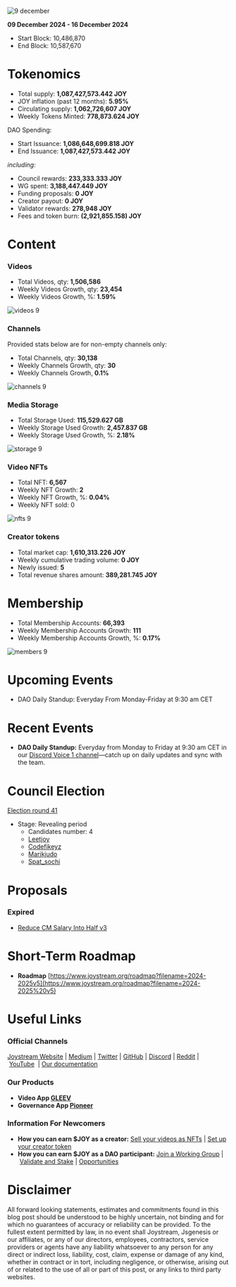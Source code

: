 ![9 december](https://github.com/user-attachments/assets/08b4693f-882b-4338-b5b9-cfff9e1bac63)

**09 December 2024 - 16 December 2024**

- Start Block: 10,486,870
- End Block: 10,587,670

# Tokenomics

- Total supply: **1,087,427,573.442 JOY**
- JOY inflation (past 12 months): **5.95%**
- Circulating supply: **1,062,726,607 JOY**
- Weekly Tokens Minted: **778,873.624 JOY**

DAO Spending:

- Start Issuance: **1,086,648,699.818 JOY**
- End Issuance: **1,087,427,573.442 JOY**

*including:*

- Council rewards: **233,333.333 JOY**
- WG spent: **3,188,447.449 JOY**
- Funding proposals: **0 JOY**
- Creator payout: **0 JOY**
- Validator rewards: **278,948 JOY**
- Fees and token burn: **(2,921,855.158) JOY**

# **Content**

### Videos

- Total Videos, qty: **1,506,586**
- Weekly Videos Growth, qty: **23,454**
- Weekly Videos Growth, %: **1.59%**

![videos 9](https://github.com/user-attachments/assets/6e71b827-9a12-48aa-9404-5deed4ede7af)

### Channels

Provided stats below are for non-empty channels only:

- Total Channels, qty: **30,138**
- Weekly Channels Growth, qty: **30**
- Weekly Channels Growth, **0.1%**

![channels 9](https://github.com/user-attachments/assets/1c352106-f2ac-482b-a109-6fc957b2d2f6)

### Media Storage

- Total Storage Used: **115,529.627 GB**
- Weekly Storage Used Growth: **2,457.837 GB**
- Weekly Storage Used Growth, %: **2.18%**

![storage 9](https://github.com/user-attachments/assets/70afa492-6121-49f8-b751-8b5355648b52)

### Video NFTs

- Total NFT: **6,567**
- Weekly NFT Growth: **2**
- Weekly NFT Growth, %: **0.04%**
- Weekly NFT sold: 0

![nfts 9](https://github.com/user-attachments/assets/8d8d00f0-a9ae-4ae2-a0bf-ce82a4cfe22f)

### Creator tokens

- Total market cap: **1,610,313.226 JOY**
- Weekly cumulative trading volume: **0 JOY**
- Newly issued: **5**
- Total revenue shares amount: **389,281.745 JOY**

# **Membership**

- Total Membership Accounts: **66,393**
- Weekly Membership Accounts Growth: **111**
- Weekly Membership Accounts Growth, %: **0.17%**

![members 9](https://github.com/user-attachments/assets/3cbd2050-3e46-4f6c-b4ba-c8ff1f74dda1)

# **Upcoming Events**

- DAO Daily Standup: Everyday From Monday-Friday at 9:30 am CET

# **Recent Events**

- **DAO Daily Standup:** Everyday from Monday to Friday at 9:30 am CET in our [Discord Voice 1 channel](https://discord.gg/NaNzysB5YZ)—catch up on daily updates and sync with the team.

# **Council Election**

[Election round 41](https://pioneerapp.xyz/#/election)

- Stage: Revealing period
    - Candidates number: 4
    - [Leetjoy](https://pioneerapp.xyz/#/members/957)
    - [Codefikeyz](https://pioneerapp.xyz/#/members/4129)
    - [Marikjudo](https://pioneerapp.xyz/#/members/2154)
    - [Spat_sochi](https://pioneerapp.xyz/#/members/1843)

# Proposals

### Expired

- [Reduce CM Salary Into Half v3](https://pioneerapp.xyz/#/proposals/preview/1056)

# **Short-Term Roadmap**

- **Roadmap** [https://www.joystream.org/roadmap?filename=2024-2025v5](https://www.joystream.org/roadmap?filename=2024-2025%20v5)

# **Useful Links**

### **Official Channels**

[Joystream Website](https://www.joystream.org/) | [Medium](https://blog.joystream.org/) | [Twitter](https://twitter.com/JoystreamDAO/) | [GitHub](https://github.com/Joystream) | [Discord](https://discord.com/invite/DE9UN3YpRP) | [Reddit](https://www.reddit.com/r/joystream_dao/) | [YouTube](https://www.youtube.com/@joystream8627)  | [Our documentation](https://handbook.joystream.org/)

### **Our Products**

- **Video App [GLEEV](https://gleev.xyz/)**
- **Governance App [Pioneer](https://pioneerapp.xyz/)**

### **Information For Newcomers**

- **How you can earn $JOY as a creator:** [Sell your videos as NFTs](https://www.joystream.org/ru/#video-nfts) | [Set up your creator token](https://www.joystream.org/ru/#creator-tokens)
- **How you can earn $JOY as a DAO participant:** [Join a Working Group](https://pioneerapp.xyz/#/working-groups/openings) | [Validate and Stake](https://handbook.joystream.org/system/nomination) | [Opportunities](https://discord.com/channels/811216481340751934/1119240044830527529)

# **Disclaimer**

All forward looking statements, estimates and commitments found in this blog post should be understood to be highly uncertain, not binding and for which no guarantees of accuracy or reliability can be provided. To the fullest extent permitted by law, in no event shall Joystream, Jsgenesis or our affiliates, or any of our directors, employees, contractors, service providers or agents have any liability whatsoever to any person for any direct or indirect loss, liability, cost, claim, expense or damage of any kind, whether in contract or in tort, including negligence, or otherwise, arising out of or related to the use of all or part of this post, or any links to third party websites.
